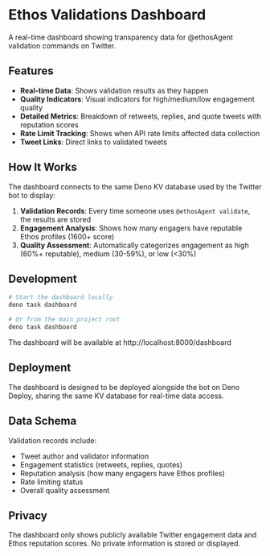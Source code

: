 # Ethos Validations Dashboard

A real-time dashboard showing transparency data for @ethosAgent validation commands on Twitter.

## Features

- **Real-time Data**: Shows validation results as they happen
- **Quality Indicators**: Visual indicators for high/medium/low engagement quality
- **Detailed Metrics**: Breakdown of retweets, replies, and quote tweets with reputation scores
- **Rate Limit Tracking**: Shows when API rate limits affected data collection
- **Tweet Links**: Direct links to validated tweets

## How It Works

The dashboard connects to the same Deno KV database used by the Twitter bot to display:

1. **Validation Records**: Every time someone uses `@ethosAgent validate`, the results are stored
2. **Engagement Analysis**: Shows how many engagers have reputable Ethos profiles (1600+ score)
3. **Quality Assessment**: Automatically categorizes engagement as high (60%+ reputable), medium (30-59%), or low (<30%)

## Development

```bash
# Start the dashboard locally
deno task dashboard

# Or from the main project root
deno task dashboard
```

The dashboard will be available at http://localhost:8000/dashboard

## Deployment

The dashboard is designed to be deployed alongside the bot on Deno Deploy, sharing the same KV database for real-time data access.

## Data Schema

Validation records include:
- Tweet author and validator information
- Engagement statistics (retweets, replies, quotes)
- Reputation analysis (how many engagers have Ethos profiles)
- Rate limiting status
- Overall quality assessment

## Privacy

The dashboard only shows publicly available Twitter engagement data and Ethos reputation scores. No private information is stored or displayed. 